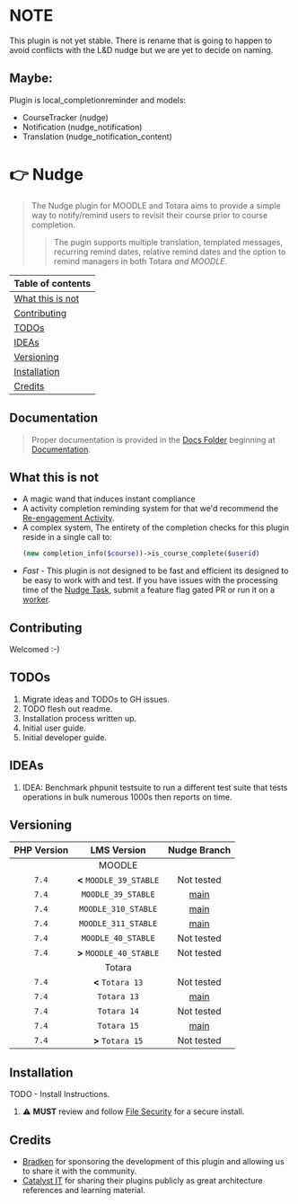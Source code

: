 # NOTE
This plugin is not yet stable.
There is rename that is going to happen to avoid conflicts with the L&D nudge but we are yet to decide on naming.
## Maybe:
Plugin is local_completionreminder and models:
 - CourseTracker (nudge)
 - Notification (nudge_notification)
 - Translation (nudge_notification_content)

# :point_right: Nudge
> The Nudge plugin for MOODLE and Totara aims to provide a simple way to notify/remind users to revisit their course prior to course completion.
>> The pugin supports multiple translation, templated messages, recurring remind dates, relative remind dates and the option to remind managers in both Totara *and MOODLE*.

| Table of contents                     |
| :------------------------------------ |
| [What this is not](#what-this-is-not) |
| [Contributing](#contributing)         |
| [TODOs](#todos)                       |
| [IDEAs](#ideas)                       |
| [Versioning](#versioning)             |
| [Installation](#installation)         |
| [Credits](#credits)                   |


## Documentation
> Proper documentation is provided in the [Docs Folder](./docs/) beginning at [Documentation](./docs/index.md).

## What this is not
 - A magic wand that induces instant compliance
 - A activity completion reminding system for that we'd recommend the [Re-engagement Activity](https://github.com/catalyst/moodle-mod_reengagement).
 - A complex system, The entirety of the completion checks for this plugin reside in a single call to:
    ```php
    (new completion_info($course))->is_course_complete($userid)
    ```
 - *Fast* - This plugin is not designed to be fast and efficient its designed to be easy to work with and test.
    If you have issues with the processing time of the [Nudge Task](./classes/task/nudge_task.php), submit a feature flag gated PR or run it on a [worker](https://docs.moodle.org/311/en/Cron#Scaling_up_cron_with_multiple_processes).

## Contributing
Welcomed :-)

## TODOs
 1. Migrate ideas and TODOs to GH issues.
 1. TODO flesh out readme.
 1. Installation process written up.
 1. Initial user guide.
 1. Initial developer guide.

## IDEAs 
 1. IDEA: Benchmark phpunit testsuite to run a different test suite that tests operations in bulk numerous 1000s then reports on time.

## Versioning
| PHP Version |       LMS Version        |             Nudge Branch             |
| :---------: | :----------------------: | :----------------------------------: |
|             |          MOODLE          |                                      |
|    `7.4`    | **<** `MOODLE_39_STABLE` |              Not tested              |
|    `7.4`    |    `MOODLE_39_STABLE`    | [main](/github/sproutlabs/tree/main) |
|    `7.4`    |   `MOODLE_310_STABLE`    | [main](/github/sproutlabs/tree/main) |
|    `7.4`    |   `MOODLE_311_STABLE`    | [main](/github/sproutlabs/tree/main) |
|    `7.4`    |    `MOODLE_40_STABLE`    |              Not tested              |
|    `7.4`    | **>** `MOODLE_40_STABLE` |              Not tested              |
|             |          Totara          |                                      |
|    `7.4`    |    **<** `Totara 13`     |              Not tested              |
|    `7.4`    |       `Totara 13`        | [main](/github/sproutlabs/tree/main) |
|    `7.4`    |       `Totara 14`        |              Not tested              |
|    `7.4`    |       `Totara 15`        | [main](/github/sproutlabs/tree/main) |
|    `7.4`    |    **>** `Totara 15`     |              Not tested              |
## Installation
 TODO - Install Instructions.
 1. :warning: **MUST** review and follow [File Security](./docs/dev/05-file-security.md) for a secure install.

## Credits
 - [Bradken](https://bradken.com/) for sponsoring the development of this plugin and allowing us to share it with the community.
 - [Catalyst IT](https://github.com/catalyst/) for sharing their plugins publicly as great architecture references and learning material.
